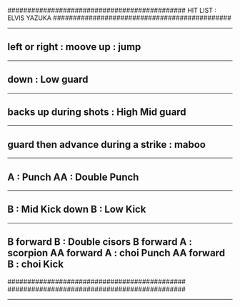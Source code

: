 #############################################
HIT LIST :      ELVIS YAZUKA
#############################################
_____________________________________________
left or right : moove               up : jump
---------------------------------------------
_____________________________________________
down : Low guard
---------------------------------------------

_____________________________________________
backs up during shots : High Mid guard
---------------------------------------------
_____________________________________________
guard then advance during a strike : maboo
---------------------------------------------

_____________________________________________
A : Punch                   AA : Double Punch
---------------------------------------------
_____________________________________________
B : Mid Kick                down B : Low Kick
---------------------------------------------

_____________________________________________
B forward B : Double cisors
B forward A : scorpion
AA forward A : choi Punch
AA forward B : choi Kick
---------------------------------------------
#############################################
#############################################
_____________________________________________
